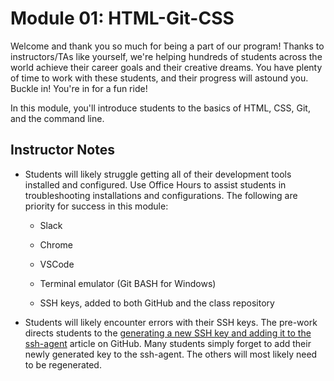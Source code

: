 # Module 01: HTML-Git-CSS

Welcome and thank you so much for being a part of our program! Thanks to instructors/TAs like yourself, we're helping hundreds of students across the world achieve their career goals and their creative dreams. You have plenty of time to work with these students, and their progress will astound you. Buckle in! You're in for a fun ride!

In this module, you'll introduce students to the basics of HTML, CSS, Git, and the command line.


## Instructor Notes

* Students will likely struggle getting all of their development tools installed and configured. Use Office Hours to assist students in troubleshooting installations and configurations. The following are priority for success in this module: 

    * Slack
    
    * Chrome

    * VSCode

    * Terminal emulator (Git BASH for Windows)

    * SSH keys, added to both GitHub and the class repository

* Students will likely encounter errors with their SSH keys. The pre-work directs students to the [generating a new SSH key and adding it to the ssh-agent](https://help.github.com/en/github/authenticating-to-github/generating-a-new-ssh-key-and-adding-it-to-the-ssh-agent) article on GitHub. Many students simply forget to add their newly generated key to the ssh-agent. The others will most likely need to be regenerated. 


## 